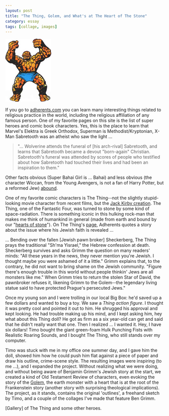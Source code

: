 ```yaml
---
layout: post
title: "The Thing, Golem, and What's at The Heart of The Stone"
category: essay
tags: [collage, images]
---
```


![The Thing](/assets/thing.jpg)

If you go to [adherents.com](http://adherents.com/) you can learn many interesting things related to religious practice in the world, including the religious affiliation of any famous person. One of my favorite pages on this site is the list of super heroes and comic book characters. Yes, this is the place to learn that Marvel's Elektra is Greek Orthodox, Superman is Methodist/Kryptonian, X-Man Sabretooth was an atheist who saw the light ...

>"... Wolverine attends the funeral of [his arch-rival] Sabretooth, and learns that Sabretooth became a devout "born-again" Christian. Sabretooth's funeral was attended by scores of people who testified about how Sabretooth had touched their lives and had been an inspiration to them."

Other facts obvious (Super Bahai Girl is ... Bahai) and less obvious (the character Wiccan, from the Young Avengers, is not a fan of Harry Potter, but a reformed Jew) [abound](http://adherents.com/lit/comics/comic_book_religion.html).

One of my favorite comic characters is The Thing--not the slightly stupid-looking movie character from recent films, but the [Jack Kirby creation](http://adherents.com/lit/comics/Thing.html). The Thing, one of the Fantastic Four, was turned to stone by some kind of space-radiation. There is something iconic in this hulking rock-man that makes me think of humankind in general (made from earth and bound by our "[hearts of stone](http://www.biblegateway.com/passage/?search=Ezekiel%2036:26;&version=72;)"). On The Thing's [page](http://adherents.com/lit/comics/Thing.html), Adherents quotes a story about the issue where his Jewish faith is revealed ...

... Bending over the fallen [Jewish pawn broker] Sheckerberg, The Thing prays the traditional "Sh'ma Yisrael," the Hebrew confession at death. Sheckerberg survives and asks Grimm the question on many readers' minds: "All these years in the news, they never mention you're Jewish. I thought maybe you were ashamed of it a little." Grimm explains that, to the contrary, he did not want to bring shame on the Jewish community. "Figure there's enough trouble in this world without people thinkin' Jews are all monsters like me." When Grimm tries to return the stolen Star of David, the pawnbroker refuses it, likening Grimm to the Golem--the legendary living statue said to have protected Prague's persecuted Jews."

Once my young son and I were trolling in our local Big Box: he'd saved up a few dollars and wanted to buy a toy. We saw a *Thing action figure*. I thought it was pretty cool and pointed it out to him. He shrugged his approval and kept looking. He had trouble making up his mind, and I kept asking him, hey what about this Thing doll? He got as firm as a six year-old can get and said that he didn't really want that one. Then I realized ... I wanted it. Hey, I have six dollars! Timo bought the giant green-foam Hulk Punching Fists with Realistic Roaring Sounds, and I bought The Thing, who still stands over my computer.

Timo was stuck with me in my office one summer day, and I gave him the doll, showed him how he could push him flat against a piece of paper and draw his outline, crime-scene style. The resulting images were inspiring (to me ...), and I expanded the project. Without realizing what we were doing, and without being aware of Benjamin Grimm's Jewish story at the start, we created a kind of Old Testament Review of characters, even evoking the story of the [Golem](http://www.jewishvirtuallibrary.org/jsource/Judaism/Golem.html), the earth monster with a heart that is at the root of the Frankenstein story (another story with surprising theological implications). The project, as it stands, contains the original 'outlines', a freehand sketch by Timo, and a couple of the collages I've made that feature Ben Grimm.

[Gallery] of The Thing and some other heroes. 